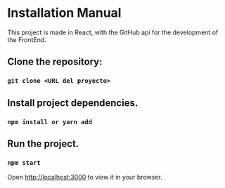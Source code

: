 # Installation Manual

This project is made in React, with the GitHub api for the development of the FrontEnd.

## Clone the repository:

### `git clone <URL del proyecto>`

## Install project dependencies.

### `npm install or yarn add`

## Run the project.

### `npm start`

Open [http://localhost:3000](http://localhost:3000) to view it in your browser.

